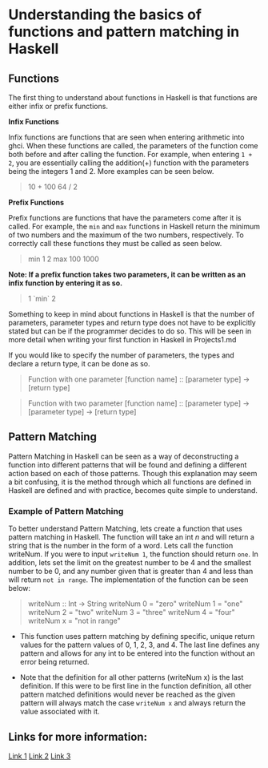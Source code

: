 # Understanding the basics of functions and pattern matching in Haskell

## Functions

The first thing to understand about functions in Haskell is that functions are either infix or prefix functions.

**Infix Functions**

Infix functions are functions that are seen when entering arithmetic into ghci. When these functions are called, the parameters of the function come both before and after calling the function. For example, when entering `1 + 2`, you are essentially calling the addition\(+\) function with the parameters being the integers 1 and 2. More examples can be seen below.

> 10 + 100
> 64 / 2

**Prefix Functions**

Prefix functions are functions that have the parameters come after it is called. For example, the `min` and `max` functions in Haskell return the minimum of two numbers and the maximum of the two numbers, respectively. To correctly call these functions they must be called as seen below.

> min 1 2
> max 100 1000

**Note: If a prefix function takes two parameters, it can be written as an infix function by entering it as so.**

> 1 \`min\` 2

Something to keep in mind about functions in Haskell is that the number of parameters, parameter types and return type does not have to be explicitly stated but can be if the programmer decides to do so. This will be seen in more detail when writing your first function in Haskell in Projects1.md

If you would like to specify the number of parameters, the types and declare a return type, it can be done as so. 

> Function with one parameter
> [function name] :: [parameter type] -> [return type]

> Function with two parameter
> [function name] :: [parameter type] -> [parameter type] -> [return type]

## Pattern Matching

Pattern Matching in Haskell can be seen as a way of deconstructing a function into different patterns that will be found and defining a different action based on each of those patterns. Though this explanation may seem a bit confusing, it is the method through which all functions are defined in Haskell are defined and with practice, becomes quite simple to understand.

### Example of Pattern Matching

To better understand Pattern Matching, lets create a function that uses pattern matching in Haskell. The function will take an int *n* and will return a string that is the number in the form of a word. Lets call the function writeNum. If you were to input `writeNum 1`, the function should return `one`. In addition, lets set the limit on the greatest number to be 4 and the smallest number to be 0, and any number given that is greater than 4 and less than will return `not in range`. The implementation of the function can be seen below:

> writeNum :: Int -> String
> writeNum 0 = "zero"
> writeNum 1 = "one"
> writeNum 2 = "two"
> writeNum 3 = "three"
> writeNum 4 = "four"
> writeNum x = "not in range"

* This function uses pattern matching by defining specific, unique return values for the pattern values of 0, 1, 2, 3, and 4. The last line defines any pattern and allows for any int to be entered into the function without an error being returned.

* Note that the definition for all other patterns (writeNum x) is the last definition. If this were to be first line in the function definition, all other pattern matched definitions would never be reached as the given pattern will always match the case `writeNum x` and always return the value associated with it.

## Links for more information:

[Link 1](http://learnyouahaskell.com/syntax-in-functions)
[Link 2](https://www.tutorialspoint.com/haskell/haskell_functions.htm)
[Link 3](https://www.haskell.org/tutorial/functions.html)
